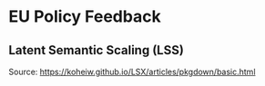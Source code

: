 # EU Policy Feedback

## Latent Semantic Scaling (LSS)
Source: https://koheiw.github.io/LSX/articles/pkgdown/basic.html
